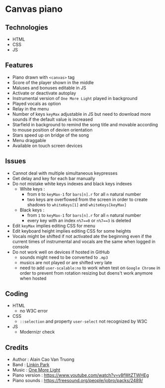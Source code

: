 # Canvas piano

## Technologies
* HTML
* CSS
* JS

## Features
* Piano drawn with `<canvas>` tag
* Score of the player shown in the middle
* Maluses and bonuses editable in JS
* Activate or deactivate autoplay
* Instrumental version of `One More Light` played in background
* Played vocals as option
* Relay in the menu
* Number of keys `keyMax` adjustable in JS but need to download more sounds if the default value is increased
* Starfield in background to remind the song title and movable according to mouse position of devien orientation
* Stars speed up on bridge of the song
* Menu draggable
* Available on touch screen devices

## Issues
* Cannot deal with multiple simultaneous keypresses
* Get delay and key for each bar manually
* Do not mistake white keys indexes and black keys indexes
  - White keys :
    - from `0` to `keyMax-1` for `bars[n].r` for all `n` natural number
    - two keys are overflowed from the screen in order to create shadows to `whiteKeys[1]` and `whiteKeys[keyMax]`
  - Black keys :
    - from `1` to `keyMax-1` for `bars[n].r` for all `n` natural number
    - every key with an index `n%7==0` or `n%7==3` is deleted
* Edit `keyMax` implies editing CSS for menu
* Edit keyboard height implies editing CSS for some heights
* Vocals might be shifted if not activated ate the beginning even if the current times of instrumental and vocals are the same when logged in console
* Do not work well on devices if hosted in GitHub
  - sounds might need to be converted to `.mp3`
  - musics are not played or are shifted very late
  - need to add `user-scalable:no` to work when test on `Google Chrome` in order to prevent from rotation resizing but doens't work anymore when hosted

## Coding
* HTML
  - no W3C error
* CSS
  - `::selection` and property `user-select` not recognized by W3C
* JS
  - Modernizr check

## Credits
* Author : Alain Cao Van Truong
* Band : [Linkin Park](https://www.linkinpark.com)
* Music : [One More Light](https://www.youtube.com/watch?v=Tm8LGxTLtQk)
* Piano version : https://www.youtube.com/watch?v=v8fWtZTWHEg
* Piano sounds : https://freesound.org/people/jobro/packs/2489/